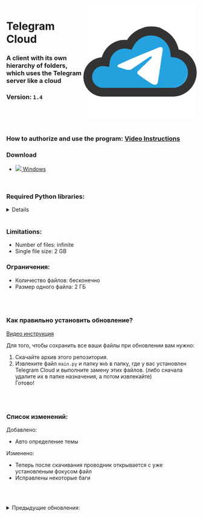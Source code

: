 <img src="TelegramCloud/Web/images/TelegramCloud.png" width="300" align="right">

# Telegram Cloud

### A client with its own hierarchy of folders, which uses the Telegram server like a cloud

### Version: <a id="version"><code>1.4</code></a>

</br></br></br>

### How to authorize and use the program: <a href="https://superzombi.github.io/telegram-cloud.docs">Video Instructions</a>

### Download
<ul>
 <li><img src="https://img-premium.flaticon.com/png/512/888/888882.png?token=exp=1622637331~hmac=bf60c71ded33b51da0a6d32c3833d1f7" height=15px><a href="https://github.com/SuperZombi/Telegram_Cloud/releases"> Windows</a></li>
</ul>
</br>

### Required Python libraries:
<details>

<ul>
 <li><a href="https://pypi.org/project/Pyrogram/">pyrogram</a></li>
  <li><a href="https://pypi.org/project/Eel/">eel</a></li>
 <li><a href="https://pypi.org/project/requests/">requests</a></li>
 <li><a href="https://pypi.org/project/beautifulsoup4/">beautifulsoup</a></li>
</ul>
</details>
</br>


### Limitations:

<ul>
 <li>Number of files: infinite</li>
  <li>Single file size: 2 GB</li>
</ul>

### Ограничения:

<ul>
 <li>Количество файлов: бесконечно</li>
  <li>Размер одного файла: 2 ГБ</li>
</ul>

</br></br>

### Как правильно установить обновление?

<a href="https://superzombi.github.io/telegram-cloud.docs/#upgrade">Видео инструкция</a>

Для того, чтобы сохранить все ваши файлы при обновлении вам нужно:
<ol>
 <li>Скачайте архив этого репозитория.</li>
 <li>Извлеките файл <code>main.py</code> и папку <code>Web</code> в папку, где у вас установлен Telegram Cloud и выполните замену этих файлов.
  (либо сначала удалите их в папке назначения, а потом извлекайте)</li>
 Готово!
</ol>


</br></br>

### Список изменений:

<div id="change_list">
Добавлено:
<ul>
 <li>Авто определение темы</li>
</ul>
Изменено:
<ul>
 <li>Теперь после скачивания проводник открывается с уже установленым фокусом файл</li>
 <li>Исправлены некоторые баги</li>
</ul>
</div>
 
 
 </br></br>
 <details>
 <summary>Предыдущие обновления:</summary>
 <table>
  
<tr><td>1.4</td>
  <td>
Добавлено:
<ul>
 <li>Авто определение темы</li>
</ul>
Изменено:
<ul>
 <li>Теперь после скачивания проводник открывается с уже установленым фокусом файл</li>
 <li>Исправлены некоторые баги</li>
</ul>
 </td></tr>  
  
  
<tr><td>1.3</td>
  <td>
Добавлено:
<ul>
 <li>Тёмная тема</li>
 <li>Авто проверка обновлений</li>
</ul>
 Изменено:
<ul>
 <li>Исправлен баг с окном поиска</li>
  <li>Теперь поиск не обращает внимание на регистр</li>
</ul>
 </td></tr> 
  
  
   <tr><td>1.2</td>
  <td>
Добавлено:
<ul>
 <li>Поиск файлов</li>
  <li>Красивые уведомления</li>
</ul>
Изменено:
<ul>
 <li>Исправлена ошибка карусельного меню</li>
  <li>Кнопка GitHub переехала в карусельное меню</li>
</ul>
 </td></tr> 
  
  
  <tr><td>1.1</td>
  <td>
 Добавлено:
<ul>
 <li>Сортировка файлов</li>
  <li>Проверка обновлений</li>
</ul>
 Изменено:
<ul>
 <li> Исправлены некоторые ошибки</li>
</ul>
 </td></tr>
 </table>
</details>
